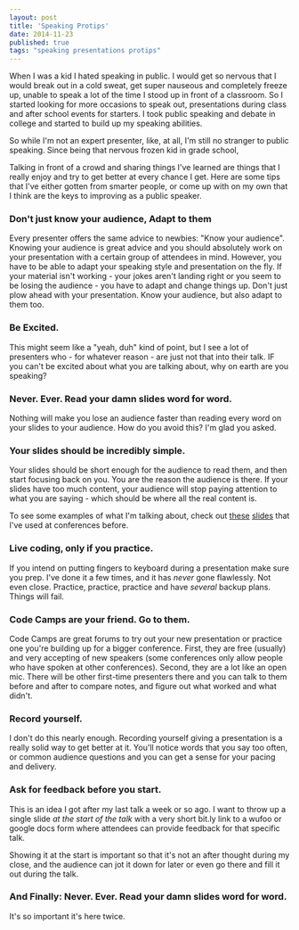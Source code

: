 ```yaml
---
layout: post
title: 'Speaking Protips'
date: 2014-11-23
published: true
tags: "speaking presentations protips"
---
```


When I was a kid I hated speaking in public. I would get so nervous that I would break out in a cold sweat, get super nauseous and completely freeze up, unable to speak a lot of the time I stood up in front of a classroom. So I started looking for more occasions to speak out, presentations during class and after school events for starters. I took public speaking and debate in college and started to build up my speaking abilities.

So while I'm not an expert presenter, like, at all, I'm still no stranger to public speaking. Since being that nervous frozen kid in grade school,

Talking in front of a crowd and sharing things I've learned are things that I really enjoy and try to get better at every chance I get. Here are some tips that I've either gotten from smarter people, or come up with on my own that I think are the keys to improving as a public speaker.

### Don't just know your audience, Adapt to them
Every presenter offers the same advice to newbies: "Know your audience". Knowing your audience is great advice and you should absolutely work on your presentation with a certain group of attendees in mind. However, you have to be able to adapt your speaking style and presentation on the fly. If your material isn't working - your jokes aren't landing right or you seem to be losing the audience - you have to adapt and change things up. Don't just plow ahead with your presentation. Know your audience, but also adapt to them too.

### Be Excited.
This might seem like a "yeah, duh" kind of point, but I see a lot of presenters who - for whatever reason - are just not that into their talk. IF you can't be excited about what you are talking about, why on earth are you speaking?

### Never. Ever. Read your damn slides word for word.
Nothing will make you lose an audience faster than reading every word on your slides to your audience. How do you avoid this? I'm glad you asked.

### Your slides should be incredibly simple.
Your slides should be short enough for the audience to read them, and then start focusing back on you. You are the reason the audience is there. If your slides have too much content, your audience will stop paying attention to what you are saying - which should be where all the real content is.

To see some examples of what I'm talking about, check out [these](http://slides.com/jaredbarboza/hello-node-js#/) [slides](http://slides.com/jaredbarboza/let-s-build-2d-game-engine#/) that I've used at conferences before.

### Live coding, only if you practice.
If you intend on putting fingers to keyboard during a presentation make sure you prep. I've done it a few times, and it has *never* gone flawlessly. Not even close. Practice, practice, practice and have _several_ backup plans. Things will fail.

### Code Camps are your friend. Go to them.
Code Camps are great forums to try out your new presentation or practice one you're building up for a bigger conference. First, they are free (usually) and very accepting of new speakers (some conferences only allow people who have spoken at other conferences). Second, they are a lot like an open mic. There will be other first-time presenters there and you can talk to them before and after to compare notes, and figure out what worked and what didn't.

### Record yourself.
I don't do this nearly enough. Recording yourself giving a presentation is a really solid way to get better at it. You'll notice words that you say too often, or common audience questions and you can get a sense for your pacing and delivery.

### Ask for feedback before you start.
This is an idea I got after my last talk a week or so ago. I want to throw up a single slide *at the start of the talk* with a very short bit.ly link to a wufoo or google docs form where attendees can provide feedback for that specific talk.

Showing it at the start is important so that it's not an after thought during my close, and the audience can jot it down for later or even go there and fill it out during the talk.

### And Finally: Never. Ever. Read your damn slides word for word.
It's so important it's here twice.
